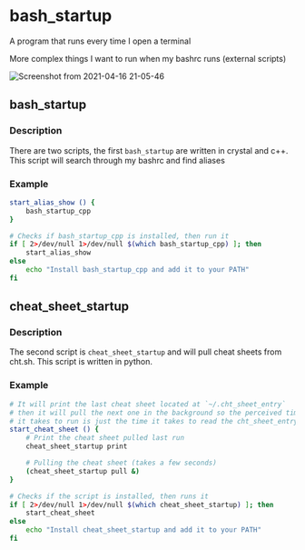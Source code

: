 # bash_startup
A program that runs every time I open a terminal

More complex things I want to run when my bashrc runs (external scripts)

![Screenshot from 2021-04-16 21-05-46](https://user-images.githubusercontent.com/35516367/115101747-9644c000-9efb-11eb-92f2-c01e200249d2.png)


## bash_startup
### Description
There are two scripts, the first `bash_startup` are written in crystal and c++.
This script will search through my bashrc and find aliases

### Example
```sh
start_alias_show () {
    bash_startup_cpp
}

# Checks if bash_startup_cpp is installed, then run it
if [ 2>/dev/null 1>/dev/null $(which bash_startup_cpp) ]; then
    start_alias_show
else
    echo "Install bash_startup_cpp and add it to your PATH"
fi
```

## cheat_sheet_startup
### Description
The second script is `cheat_sheet_startup` and will pull cheat sheets from cht.sh.
This script is written in python.

### Example
```sh
# It will print the last cheat sheet located at `~/.cht_sheet_entry`
# then it will pull the next one in the background so the perceived time
# it takes to run is just the time it takes to read the cht_sheet_entry
start_cheat_sheet () {
	# Print the cheat sheet pulled last run
    cheat_sheet_startup print

	# Pulling the cheat sheet (takes a few seconds)
    (cheat_sheet_startup pull &)
}

# Checks if the script is installed, then runs it
if [ 2>/dev/null 1>/dev/null $(which cheat_sheet_startup) ]; then
    start_cheat_sheet
else
    echo "Install cheat_sheet_startup and add it to your PATH"
fi
```
